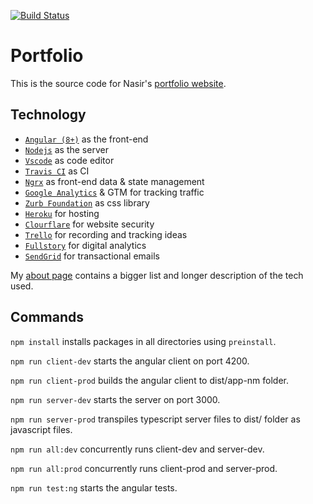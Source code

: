 [![Build Status](https://travis-ci.com/c3mohamn/portfolio.svg?branch=master)](https://travis-ci.com/c3mohamn/portfolio)

# Portfolio

This is the source code for Nasir's [portfolio website](https://nasirm.ca).

## Technology

- [`Angular (8+)`](https://angular.io/) as the front-end
- [`Nodejs`](https://nodejs.org) as the server
- [`Vscode`](https://code.visualstudio.com/) as code editor
- [`Travis CI`](https://travis-ci.org/) as CI
- [`Ngrx`](https://ngrx.io/) as front-end data & state management
- [`Google Analytics`](https://analytics.google.com) & GTM for tracking traffic
- [`Zurb Foundation`](https://foundation.zurb.com/) as css library
- [`Heroku`](https://heroku.com) for hosting
- [`Clourflare`](https://www.cloudflare.com/) for website security
- [`Trello`](https://trello.com/b/hoS9NAOg/portfolio-ideas) for recording and tracking ideas
- [`Fullstory`](https://www.fullstory.com) for digital analytics
- [`SendGrid`](https://sendgrid.com/) for transactional emails

My [about page](https://nasirm.ca/about) contains a bigger list and longer description of the tech used.

## Commands

`npm install` installs packages in all directories using `preinstall`.

`npm run client-dev` starts the angular client on port 4200.

`npm run client-prod` builds the angular client to dist/app-nm folder.

`npm run server-dev` starts the server on port 3000.

`npm run server-prod` transpiles typescript server files to dist/ folder as javascript files.

`npm run all:dev` concurrently runs client-dev and server-dev.

`npm run all:prod` concurrently runs client-prod and server-prod.

`npm run test:ng` starts the angular tests.
